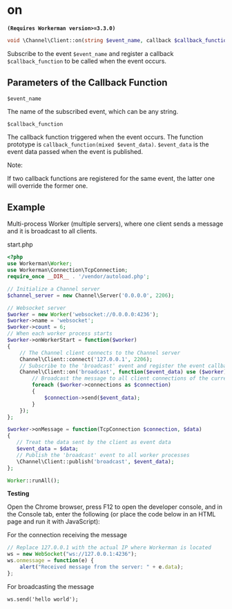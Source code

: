 # on
**``` (Requires Workerman version>=3.3.0) ```**
```php
void \Channel\Client::on(string $event_name, callback $callback_function)
```
Subscribe to the event ```$event_name``` and register a callback ```$callback_function``` to be called when the event occurs.

## Parameters of the Callback Function

``` $event_name ```

The name of the subscribed event, which can be any string.

``` $callback_function ```

The callback function triggered when the event occurs. The function prototype is ```callback_function(mixed $event_data)```. ```$event_data``` is the event data passed when the event is published.

Note:

If two callback functions are registered for the same event, the latter one will override the former one.

## Example
Multi-process Worker (multiple servers), where one client sends a message and it is broadcast to all clients.


start.php
```php
<?php
use Workerman\Worker;
use Workerman\Connection\TcpConnection;
require_once __DIR__ . '/vendor/autoload.php';

// Initialize a Channel server
$channel_server = new Channel\Server('0.0.0.0', 2206);

// Websocket server
$worker = new Worker('websocket://0.0.0.0:4236');
$worker->name = 'websocket';
$worker->count = 6;
// When each worker process starts
$worker->onWorkerStart = function($worker)
{
    // The Channel client connects to the Channel server
    Channel\Client::connect('127.0.0.1', 2206);
    // Subscribe to the 'broadcast' event and register the event callback
    Channel\Client::on('broadcast', function($event_data) use ($worker){
        // Broadcast the message to all client connections of the current worker process
        foreach ($worker->connections as $connection)
        {
            $connection->send($event_data);
        }
    });
};

$worker->onMessage = function(TcpConnection $connection, $data)
{
   // Treat the data sent by the client as event data
   $event_data = $data;
   // Publish the 'broadcast' event to all worker processes
   \Channel\Client::publish('broadcast', $event_data);
};

Worker::runAll();
```

**Testing**

Open the Chrome browser, press F12 to open the developer console, and in the Console tab, enter the following (or place the code below in an HTML page and run it with JavaScript):

For the connection receiving the message
```javascript
// Replace 127.0.0.1 with the actual IP where Workerman is located
ws = new WebSocket("ws://127.0.0.1:4236");
ws.onmessage = function(e) {
    alert("Received message from the server: " + e.data);
};
```

For broadcasting the message
```
ws.send('hello world');
```
